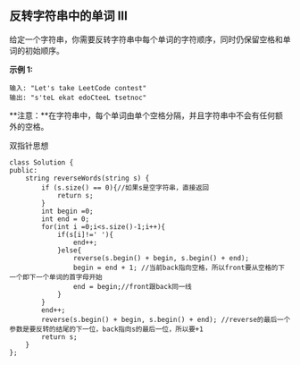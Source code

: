 ## 反转字符串中的单词 III

给定一个字符串，你需要反转字符串中每个单词的字符顺序，同时仍保留空格和单词的初始顺序。

**示例 1:**

```
输入: "Let's take LeetCode contest"
输出: "s'teL ekat edoCteeL tsetnoc" 
```

**注意：**在字符串中，每个单词由单个空格分隔，并且字符串中不会有任何额外的空格。

双指针思想

```
class Solution {
public:
    string reverseWords(string s) {
        if (s.size() == 0){//如果s是空字符串，直接返回
            return s;
        }
        int begin =0;
        int end = 0;
        for(int i =0;i<s.size()-1;i++){
            if(s[i]!=' '){
                end++;
            }else{
                reverse(s.begin() + begin, s.begin() + end);
                begin = end + 1; //当前back指向空格，所以front要从空格的下一个即下一个单词的首字母开始
                end = begin;//front跟back同一线
            }
        }
        end++;
        reverse(s.begin() + begin, s.begin() + end); //reverse的最后一个参数是要反转的结尾的下一位，back指向s的最后一位，所以要+1
        return s;
    }
};
```


